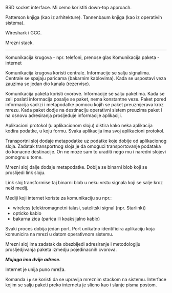 BSD socket interface.
Mi cemo koristiti down-top approach.

Patterson knjiga (kao iz arhitekture).
Tannenbaum knjiga (kao iz operativih sistema).

Wireshark i GCC.

Mrezni stack.

---

Komunikacija krugova - npr. telefoni, prenose glas
Komunikacija paketa  - internet

Komunikacija krugova koristi centrale.
Informacije se salju signalima.
Centrale se spajaju paricama (bakarnim kablovima).
Kada se uspostavi veza zauzima se jedan dio kanala (rezervise).

Komunikacija paketa koristi cvorove.
Informacije se salju paketima.
Kada se zeli poslati informacija posalje se paket, nema konstantne veze.
Paket pored informacija sadrzi i metapodatke pomocu kojih se paket preuzmjerava kroz mrezu.
Kada paket dodje na destinaciju operativni sistem preuzima paket i na osnovu adresiranja prosljeduje informacije aplikaciji.

Aplikacioni protokol (u aplikacionom sloju) diktira kako neka aplikacija kodira podatke, u koju formu.
Svaka aplikacija ima svoj aplikacioni protokol.

Transportni sloj dodaje metapodatke uz podatke koje dobije od aplikacionog sloja.
Zadatak transportnog sloja je da omoguci transportovanje podataka do konacne destinacije.
On ne moze sam to uraditi nego mu i naredni slojevi pomognu u tome.

Mrezni sloj dalje dodaje metapodatke.
Dobija se binarni blob koji se proslijedi link sloju.

Link sloj transformise taj binarni blob u neku vrstu signala koji se salje kroz neki medij.

Mediji koji internet koriste za komunikaciju su npr.:
- wireless (elektromagnetni talasi, satelitski signal (npr. Starlink))
- opticko kablo
- bakarna zica (parica ili koaksijalno kablo)

Svaki proces dobija jedan port.
Port unikatno identificira aplikaciju koja komunicira na mrezi u datom operativnom sistemu.

Mrezni sloj ima zadatak da obezbijedi adresiranje i metodologiju prosljedjivanja paketa izmedju pojedinacnih cvorova.

***Mujaga ima dvije adrese.***

Internet je unija puno mreža.

Komanda `ip` se koristi da se upravlja mreznim stackom na sistemu.
Interface kojim se salju paketi preko interneta je slicno kao i slanje pisma postom.
